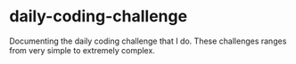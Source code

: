# daily-coding-challenge

Documenting the daily coding challenge that I do. These challenges ranges from very simple to extremely complex. 
